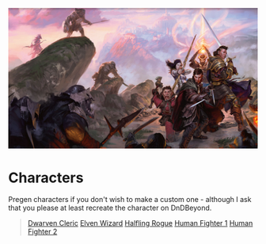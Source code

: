 ![](/Resources/General/HERO_characters.jpeg)

# Characters

Pregen characters if you don't wish to make a custom one - although I ask that you please at least recreate the character on DnDBeyond.

> [Dwarven Cleric](/Characters/dwarf-cleric.pdf)
> [Elven Wizard](/Characters/elf-wizard.pdf)
> [Halfling Rogue](/Characters/halfling-rogue.pdf)
> [Human Fighter 1](/Characters/human-fighter.pdf)
> [Human Fighter 2](/Characters/human-fighter2.pdf)
